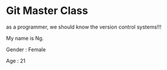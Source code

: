 # Git Master Class
as a programmer, we should know the version control systems!!!

My name is Ng.

Gender : Female

Age : 21